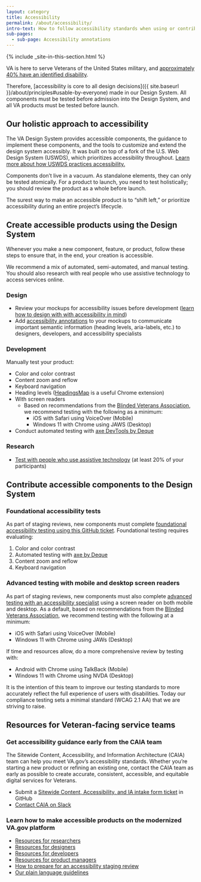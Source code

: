 ```yaml
---
layout: category
title: Accessibility
permalink: /about/accessibility/
intro-text: How to follow accessibility standards when using or contributing to the VA Design System (VADS)
sub-pages:
  - sub-page: Accessibility annotations
---
```


{% include _site-in-this-section.html %}

VA is here to serve Veterans of the United States military, and [approximately 40% have an identified disability](https://www.statista.com/statistics/250316/us-veterans-by-disability-status/). 

Therefore, [accessibility is core to all design decisions]({{ site.baseurl }}/about/principles#usable-by-everyone) made in our Design System. All components must be tested before admission into the Design System, and all VA products must be tested before launch.

## Our holistic approach to accessibility

The VA Design System provides accessible components, the guidance to implement these components, and the tools to customize and extend the design system accessibly. It was built on top of a fork of the U.S. Web Design System (USWDS), which prioritizes accessibility throughout. [Learn more about how USWDS practices accessibility.](https://designsystem.digital.gov/documentation/accessibility/)

Components don’t live in a vacuum. As standalone elements, they can only be tested atomically. For a product to launch, you need to test holistically; you should review the product as a whole before launch. 

The surest way to make an accessible product is to “shift left,” or prioritize accessibility during an entire project’s lifecycle.


## Create accessible products using the Design System

Whenever you make a new component, feature, or product, follow these steps to ensure that, in the end, your creation is accessible. 

We recommend a mix of automated, semi-automated, and manual testing. You should also research with real people who use assistive technology to access services online.


### Design

- Review your mockups for accessibility issues before development ([learn how to design with with accessibility in mind](https://www.w3.org/WAI/tips/designing/))
- Add [accessibility annotations](https://www.figma.com/file/CZcnWfQOwtLqPm4WA5paYG/VADS-Annotation-Kit?type=design&node-id=415-1135&mode=design&t=Ld7dhuyaPcerrnPF-0) to your mockups to communicate important semantic information (heading levels, aria-labels, etc.) to designers, developers, and accessibility specialists


### Development

Manually test your product:

- Color and color contrast
- Content zoom and reflow
- Keyboard navigation
- Heading levels ([HeadingsMap](https://chromewebstore.google.com/detail/headingsmap/flbjommegcjonpdmenkdiocclhjacmbi) is a useful Chrome extension)
- With screen readers
   - Based on recommendations from the [Blinded Veterans Association](https://bva.org/), we recommend testing with the following as a minimum:
       - iOS with Safari using VoiceOver (Mobile)
       - Windows 11 with Chrome using JAWS (Desktop)
- Conduct automated testing with [axe DevTools by Deque](https://www.deque.com/axe/)

### Research

- [Test with people who use assistive technology](https://depo-platform-documentation.scrollhelp.site/research-design/research-assistive-technology-sessions) (at least 20% of your participants)


## Contribute accessible components to the Design System

### Foundational accessibility tests

As part of staging reviews, new components must complete [foundational accessibility testing using this GitHub ticket](https://github.com/department-of-veterans-affairs/va.gov-team/issues/new?assignees=briandeconinck&labels=a11y-testing&projects=&template=a11y-testing.yaml&title=Accessibility+Testing+for+%5BTeam+Name%2C+Product+Name%2C+Feature+Name%5D). Foundational testing requires evaluating:

1.   Color and color contrast
2.   Automated testing with [axe by Deque](https://www.deque.com/axe/)
3.   Content zoom and reflow
4.   Keyboard navigation

### Advanced testing with mobile and desktop screen readers

As part of staging reviews, new components must also complete [advanced testing with an accessibility specialist](https://depo-platform-documentation.scrollhelp.site/collaboration-cycle/prepare-for-an-accessibility-staging-review#Prepareforanaccessibilitystagingreview-Advancedaccessibilitytests(recommended)advanced-testing) using a screen reader on both mobile and desktop. As a default, based on recommendations from the [Blinded Veterans Association](https://bva.org/), we recommend testing with the following at a minimum:

* iOS with Safari using VoiceOver (Mobile)
* Windows 11 with Chrome using JAWs (Desktop)

If time and resources allow, do a more comprehensive review by testing with:
* Android with Chrome using TalkBack (Mobile)
* Windows 11 with Chrome using NVDA (Desktop)

It is the intention of this team to improve our testing standards to more accurately reflect the full experience of users with disabilities. Today our compliance testing sets a minimal standard (WCAG 2.1 AA) that we are striving to raise.

## Resources for Veteran-facing service teams

### Get accessibility guidance early from the CAIA team

The Sitewide Content, Accessibility, and Information Architecture (CAIA) team can help you meet VA.gov’s accessibility standards. Whether you’re starting a new product or refining an existing one, contact the CAIA team as early as possible to create accurate, consistent, accessible, and equitable digital services for Veterans.

- Submit a [Sitewide Content, Accessibility, and IA intake form ticket](https://github.com/department-of-veterans-affairs/va.gov-team/issues/new?assignees=RLHecht%2C+coforma-terry%2C+kristinoletmuskat%2C+laurwill%2C+sara-amanda&labels=sitewide+CAIA%2C+sitewide+content-product+support%2C+Sitewide+IA%2C+sitewide+content%2C+sitewide+accessibility&projects=&template=sitewide-content-intake-form.md&title=%3CType+of+Request%3E+from+%3CTeam%3E) in GitHub
- [Contact CAIA on Slack
](https://depo-platform-documentation.scrollhelp.site/collaboration-cycle/sitewide-content-and-ia-intake-request#Content,Accessibility,andInformationArchitecturesupport-SitewideCAIA-Contactus)

### Learn how to make accessible products on the modernized VA.gov platform

- [Resources for researchers](https://depo-platform-documentation.scrollhelp.site/developer-docs/accessibility-on-va-gov#AccessibilityonVA.gov-ResourcesforResearchers)
- [Resources for designers](https://depo-platform-documentation.scrollhelp.site/developer-docs/accessibility-on-va-gov#AccessibilityonVA.gov-ResourcesforDesigners)
- [Resources for developers](https://depo-platform-documentation.scrollhelp.site/developer-docs/accessibility-on-va-gov#AccessibilityonVA.gov-ResourcesforDevelopers)
- [Resources for product managers](https://depo-platform-documentation.scrollhelp.site/developer-docs/accessibility-on-va-gov#AccessibilityonVA.gov-ResourcesforProductManagers)
- [How to prepare for an accessibility staging review](https://depo-platform-documentation.scrollhelp.site/collaboration-cycle/prepare-for-an-accessibility-staging-review)
- [Our plain language guidelines](https://design.va.gov/content-style-guide/plain-language/)
